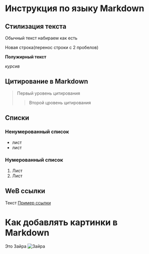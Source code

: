 # Инструкция по языку Markdown

## Стилизация текста


Обычный текст набираем как есть

Новая строка(перенос строки с 2 пробелов)

**Полужирный текст** 

*курсив*



## Цитирование в Markdown
> Первый уровень цитирования 
>> Второй цровень цитирования 

##  Списки 
### Ненумерованный список
* лист 
* лист

### Нумерованный список 
1. Лист
2. Лист 
 

 ## WeB ссылки 
 Текст [Пример ссылки](http.example.com "всплывающая подсказка")

# Как добавлять картинки в Markdown
Это Зайра
![Зайра](Zyra.jpg)